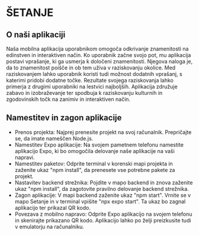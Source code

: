 
# ŠETANJE


## O naši aplikaciji


Naša mobilna aplikacija uporabnikom omogoča odkrivanje znamenitosti na edinstven in interaktiven način. 
Ko uporabnik začne svojo pot, mu aplikacija postavi vprašanje, ki ga usmerja k določeni znamenitosti. 
Njegova naloga je, da to znamenitost poišče in ob tem uživa v raziskovanju okolice. 
Med raziskovanjem lahko uporabnik koristi tudi možnost dodatnih vprašanj, s katerimi pridobi dodatne točke. 
Rezultate svojega raziskovanja lahko primerja z drugimi uporabniki na lestvici najboljših. 
Aplikacija združuje zabavo in izobraževanje ter spodbuja k raziskovanju kulturnih in zgodovinskih točk na zanimiv in interaktiven način.


## Namestitev in zagon aplikacije
* Prenos projekta: Najprej prenesite projekt na svoj računalnik. Prepričajte se, da imate nameščen Node.js.
* Namestitev Expo aplikacije: Na svojem pametnem telefonu namestite aplikacijo Expo, ki bo omogočila delovanje naše aplikacije na vaši napravi.
* Namestitev paketov: Odprite terminal v korenski mapi projekta in zaženite ukaz "npm install", da prenesete vse potrebne pakete za projekt.
* Nastavitev backend strežnika: Pojdite v mapo backend in znova zaženite ukaz "npm install", da zagotovite pravilno delovanje backend strežnika.
* Zagon aplikacije: V mapi backend zaženite ukaz "npm start". Vrnite se v mapo Setanje in v terminal vpišite "npx expo start". Ta ukaz bo zagnal aplikacijo ter prikazal QR kodo.
* Povezava z mobilno napravo: Odprite Expo aplikacijo na svojem telefonu in skenirajte prikazano QR kodo. Aplikacijo lahko po želji preizkusite tudi v emulatorju na računalniku.
